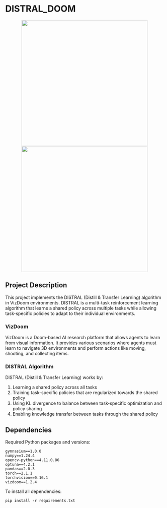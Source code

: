# DISTRAL_DOOM

<p align="center">
  <img src="DISTRAL.png" width="400" />
  <img src="doom.gif" width="400" />
</p>

## Project Description
This project implements the DISTRAL (Distill & Transfer Learning) algorithm in VizDoom environments. DISTRAL is a multi-task reinforcement learning algorithm that learns a shared policy across multiple tasks while allowing task-specific policies to adapt to their individual environments.

### VizDoom
VizDoom is a Doom-based AI research platform that allows agents to learn from visual information. It provides various scenarios where agents must learn to navigate 3D environments and perform actions like moving, shooting, and collecting items.

### DISTRAL Algorithm
DISTRAL (Distill & Transfer Learning) works by:
1. Learning a shared policy across all tasks
2. Training task-specific policies that are regularized towards the shared policy
3. Using KL divergence to balance between task-specific optimization and policy sharing
4. Enabling knowledge transfer between tasks through the shared policy

## Dependencies
Required Python packages and versions:
```
gymnasium==1.0.0
numpy==1.24.4
opencv-python==4.11.0.86
optuna==4.2.1
pandas==2.0.3
torch==2.1.1
torchvision==0.16.1
vizdoom==1.2.4
```

To install all dependencies:
```
pip install -r requirements.txt
```
